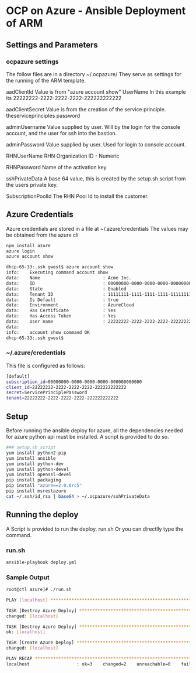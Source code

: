 # OCP on Azure - Ansible Deployment of ARM



## Settings and Parameters

### ocpazure settings
The follow files are in a directory ~/.ocpazure/ 
They serve as settings for the running of the ARM template.

aadClientId
Value is from "azure account show"  UserName 
In this example its 22222222-2222-2222-2222-222222222222

aadClientSecret
Value is from the creation of the service principle.
theserviceprinciples password

adminUsername
Value supplied by user. Will by the login for the console account, and the
user for ssh into the bastion.

adminPassword
Value supplied by user. Used for login to console account.

RHNUserName
RHN Organization ID - Numeric

RHNPassword
Name of the activation key

sshPrivateData
A base 64 value, this is created by the setup.sh script from the users private key.

SubscriptionPoolId
The RHN Pool Id to install the customer. 


## Azure Credentials 
Azure credentials are stored in a file at ~/.azure/credentials
The values may be obtained from the azure cli

```bash
npm install azure
azure login
azure account show
```

```bash
dhcp-65-33:.ssh gwest$ azure account show
info:    Executing command account show 
data:    Name                        : Acme Inc. 
data:    ID                          : 00000000-0000-0000-0000-000000000000 
data:    State                       : Enabled 
data:    Tenant ID                   : 11111111-1111-1111-1111-111111111111 
data:    Is Default                  : true 
data:    Environment                 : AzureCloud 
data:    Has Certificate             : Yes 
data:    Has Access Token            : Yes 
data:    User name                   : 22222222-2222-2222-2222-222222222222 
data:     
info:    account show command OK 
dhcp-65-33:.ssh gwest$  
```


### ~/.azure/credentials 
This file is configured as follows: 
```bash
[default] 
subscription_id=00000000-0000-0000-0000-000000000000 
client_id=22222222-2222-2222-2222-222222222222 
secret=ServicePrinciplePassword 
tenant=22222222-2222-2222-2222-222222222222 
```

## Setup
Before running the ansible deploy for azure, all the dependencies needed for
azure python api must be installed. A script is provided to do so.

```bash
### setup.sh script 
yum install python2-pip 
yum install ansible  
yum install python-dev 
yum install python-devel 
yum install openssl-devel 
pip install packaging 
pip install "azure==2.0.0rc5" 
pip install msrestazure 
cat ~/.ssh/id_rsa | base64 > ~/.ocpazure/sshPrivateData 
```


## Running the deploy
A Script is provided to run the deploy. run.sh
Or you can directlly type the command.

### run.sh
```bash
ansible-playbook deploy.yml 
```
### Sample Output
```bash
root@ctl azure]# ./run.sh  

PLAY [localhost] **************************************************************************************************************************************** 

TASK [Destroy Azure Deploy] ***************************************************************************************************************************** 
changed: [localhost] 

TASK [Destroy Azure Deploy] ***************************************************************************************************************************** 
ok: [localhost] 

TASK [Create Azure Deploy] ****************************************************************************************************************************** 
changed: [localhost] 

PLAY RECAP ********************************************************************************************************************************************** 
localhost                  : ok=3    changed=2    unreachable=0    failed=0    

```

